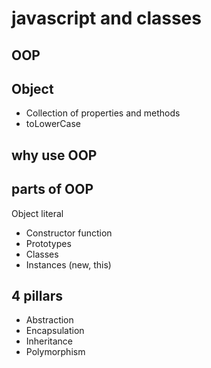 # javascript and classes

## OOP

## Object
- Collection of properties and methods
- toLowerCase

## why use OOP

## parts of OOP
Object literal 

- Constructor function
- Prototypes
- Classes
- Instances (new, this)


## 4 pillars
- Abstraction
- Encapsulation
- Inheritance
- Polymorphism